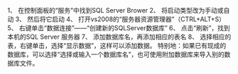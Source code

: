 1、 在控制面板的“服务”中找到SQL Server Brower
2、 将启动类型改为手动或自动
3、 然后将它启动
4、 打开vs2008的“服务器资源管理器”（CTRL+ALT+S）
5、 右键单击“数据连接”——“创建新的SQLServer数据库”
6、 点击“刷新”，找到本机的SQL Server 服务器
7、 添加数据库名，再添加相应的表名
8、 选择相应的表，右键单击，选择“显示数据”，这样可以添加数据。
特别地：如果已有现成的数据库，可以选择“选择或输入一个数据库名”，也可使用附加数据库来导入别的数据库文件。